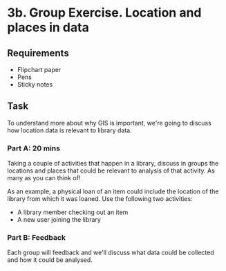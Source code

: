 3b. Group Exercise. Location and places in data
===============================================

Requirements
------------

- Flipchart paper
- Pens
- Sticky notes

Task
----

To understand more about why GIS is important, we're going to discuss how location data is relevant to library data.

### Part A: 20 mins

Taking a couple of activities that happen in a library, discuss in groups the locations and places that could be relevant to analysis of that activity.  As many as you can think of!

As an example, a physical loan of an item could include the location of the library from which it was loaned.  Use the following two activities:

- A library member checking out an item
- A new user joining the library

### Part B: Feedback

Each group will feedback and we'll discuss what data could be collected and how it could be analysed.